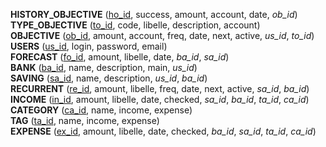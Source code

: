 **HISTORY_OBJECTIVE** (<ins>ho_id</ins>, success, amount, account, date, _ob_id_)  
**TYPE_OBJECTIVE** (<ins>to_id</ins>, code, libelle, description, account)  
**OBJECTIVE** (<ins>ob_id</ins>, amount, account, freq, date, next, active, _us_id_, _to_id_)  
**USERS** (<ins>us_id</ins>, login, password, email)  
**FORECAST** (<ins>fo_id</ins>, amount, libelle, date, _ba_id_, _sa_id_)  
**BANK** (<ins>ba_id</ins>, name, description, main, _us_id_)  
**SAVING** (<ins>sa_id</ins>, name, description, _us_id_, _ba_id_)  
**RECURRENT** (<ins>re_id</ins>, amount, libelle, freq, date, next, active, _sa_id_, _ba_id_)  
**INCOME** (<ins>in_id</ins>, amount, libelle, date, checked, _sa_id_, _ba_id_, _ta_id_, _ca_id_)  
**CATEGORY** (<ins>ca_id</ins>, name, income, expense)  
**TAG** (<ins>ta_id</ins>, name, income, expense)  
**EXPENSE** (<ins>ex_id</ins>, amount, libelle, date, checked, _ba_id_, _sa_id_, _ta_id_, _ca_id_)
